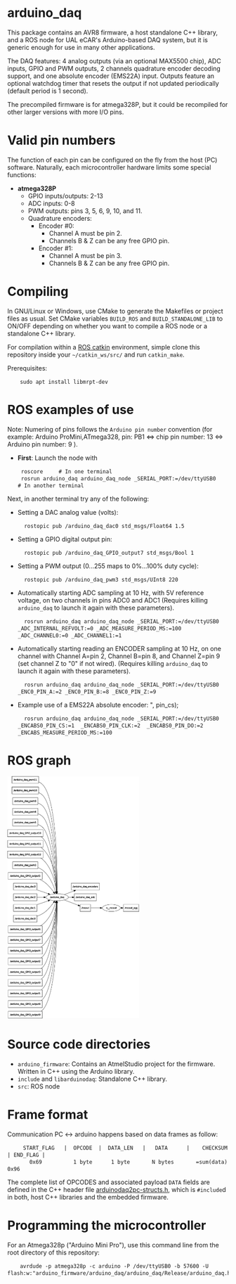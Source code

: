 arduino_daq
==================

This package contains an AVR8 firmware, a host standalone C++ library,
and a ROS node for UAL eCAR's Arduino-based DAQ system, but it is generic
enough for use in many other applications.

The DAQ features: 4 analog outputs (via an optional MAX5500 chip), ADC inputs,
GPIO and PWM outputs, 2 channels quadrature encoder decoding support, and
one absolute encoder (EMS22A) input. Outputs feature an optional watchdog timer
that resets the output if not updated periodically (default period is 1 second).

The precompiled firmware is for atmega328P, but it could be recompiled
for other larger versions with more I/O pins.

Valid pin numbers
==================
The function of each pin can be configured on the fly from the host (PC)
software. Naturally, each microcontroller hardware limits some special functions:

* **atmega328P**
  * GPIO inputs/outputs: 2-13
  * ADC inputs: 0-8
  * PWM outputs: pins 3, 5, 6, 9, 10, and 11.
  * Quadrature encoders:
    * Encoder #0:
      * Channel A must be pin 2.
      * Channels B & Z can be any free GPIO pin.
    * Encoder #1:
      * Channel A must be pin 3.
      * Channels B & Z can be any free GPIO pin.

Compiling
=====================

In GNU/Linux or Windows, use CMake to generate the Makefiles or project files as usual.
Set CMake variables `BUILD_ROS` and `BUILD_STANDALONE_LIB` to ON/OFF depending on whether
you want to compile a ROS node or a standalone C++ library.

For compilation within a [ROS catkin](http://wiki.ros.org/catkin) environment, simple clone
this repository inside your `~/catkin_ws/src/` and run `catkin_make`.

Prerequisites:

        sudo apt install libmrpt-dev

ROS examples of use
=====================

Note: Numering of pins follows the `Arduino pin number` convention
(for example: Arduino ProMini,ATmega328, pin: PB1 <=> chip pin number: 13 <=> Arduino pin number: 9 ).

* **First**: Launch the node with

       roscore     # In one terminal
       rosrun arduino_daq arduino_daq_node _SERIAL_PORT:=/dev/ttyUSB0    # In another terminal

Next, in another terminal try any of the following:

* Setting a DAC analog value (volts):

        rostopic pub /arduino_daq_dac0 std_msgs/Float64 1.5

* Setting a GPIO digital output pin:

        rostopic pub /arduino_daq_GPIO_output7 std_msgs/Bool 1

* Setting a PWM output (0...255 maps to 0%...100% duty cycle):

        rostopic pub /arduino_daq_pwm3 std_msgs/UInt8 220

* Automatically starting ADC sampling at 10 Hz, with 5V reference voltage, on two
channels in pins ADC0 and ADC1 (Requires killing `arduino_daq` to launch it again
with these parameters).

        rosrun arduino_daq arduino_daq_node _SERIAL_PORT:=/dev/ttyUSB0 _ADC_INTERNAL_REFVOLT:=0 _ADC_MEASURE_PERIOD_MS:=100 _ADC_CHANNEL0:=0 _ADC_CHANNEL1:=1

* Automatically starting reading an ENCODER sampling at 10 Hz, on one channel
with Channel A=pin 2, Channel B=pin 8, and Channel Z=pin 9 (set channel Z to "0" if not wired).
(Requires killing `arduino_daq` to launch it again with these parameters).

        rosrun arduino_daq arduino_daq_node _SERIAL_PORT:=/dev/ttyUSB0 _ENC0_PIN_A:=2 _ENC0_PIN_B:=8 _ENC0_PIN_Z:=9

* Example use of a EMS22A absolute encoder:
", pin_cs);

        rosrun arduino_daq arduino_daq_node _SERIAL_PORT:=/dev/ttyUSB0 _ENCABS0_PIN_CS:=1  _ENCABS0_PIN_CLK:=2  _ENCABS0_PIN_DO:=2 _ENCABS_MEASURE_PERIOD_MS:=100


ROS graph
=======================

<img width="300" src="https://raw.githubusercontent.com/ual-arm-ros-pkg/arduino-daq-ros-pkg/master/doc/rosgraph_arduino_daq.png" />


Source code directories
=======================
* `arduino_firmware`: Contains an AtmelStudio project for the firmware. Written in C++ using the Arduino library.
* `include` and `libarduinodaq`: Standalone C++ library.
* `src`: ROS node


Frame format
=====================

Communication PC <-> arduino happens based on data frames as follow:

         START_FLAG   |  OPCODE  |  DATA_LEN   |   DATA      |    CHECKSUM    | END_FLAG |
           0x69          1 byte      1 byte       N bytes       =sum(data)       0x96

The complete list of OPCODES and associated payload `DATA` fields are defined in the C++ header
file [arduinodaq2pc-structs.h](https://github.com/ual-arm-ros-pkg/arduino-daq-ros-pkg/blob/master/arduino_firmware/arduino_daq/arduino_daq/arduinodaq2pc-structs.h),
which is `#include`d in both, host C++ libraries and the embedded firmware.


Programming the microcontroller
=================================

For an Atmega328p ("Arduino Mini Pro"), use this command line from 
the root directory of this repository:

        avrdude -p atmega328p -c arduino -P /dev/ttyUSB0 -b 57600 -U flash:w:"arduino_firmware/arduino_daq/arduino_daq/Release/arduino_daq.hex":i
